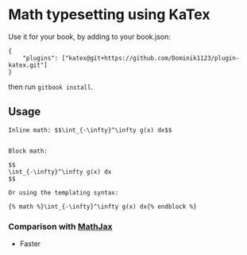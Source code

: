 Math typesetting using KaTex
==============

Use it for your book, by adding to your book.json:

```
{
    "plugins": ["katex@git+https://github.com/Dominik1123/plugin-katex.git"]
}
```

then run `gitbook install`.

## Usage

```
Inline math: $$\int_{-\infty}^\infty g(x) dx$$


Block math:

$$
\int_{-\infty}^\infty g(x) dx
$$

Or using the templating syntax:

{% math %}\int_{-\infty}^\infty g(x) dx{% endblock %}
```


### Comparison with [MathJax](https://github.com/GitbookIO/plugin-mathjax)

- Faster

